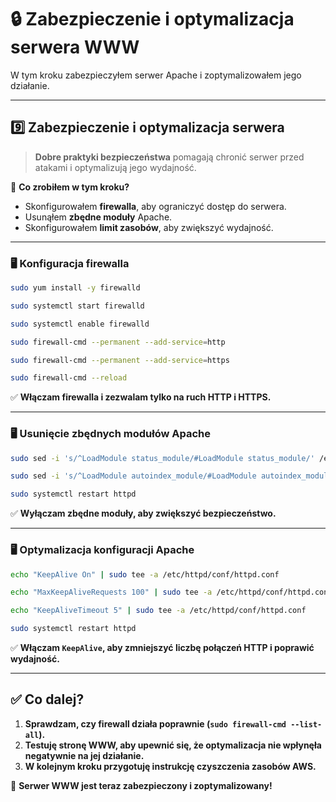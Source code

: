 # 🔒 Zabezpieczenie i optymalizacja serwera WWW

W tym kroku zabezpieczyłem serwer Apache i zoptymalizowałem jego działanie.

---

## **9️⃣ Zabezpieczenie i optymalizacja serwera**  

> **Dobre praktyki bezpieczeństwa** pomagają chronić serwer przed atakami i optymalizują jego wydajność.

📌 **Co zrobiłem w tym kroku?**  
- Skonfigurowałem **firewalla**, aby ograniczyć dostęp do serwera.  
- Usunąłem **zbędne moduły** Apache.  
- Skonfigurowałem **limit zasobów**, aby zwiększyć wydajność.  

---

### **🖥️ Konfiguracja firewalla**
```bash
sudo yum install -y firewalld

sudo systemctl start firewalld

sudo systemctl enable firewalld

sudo firewall-cmd --permanent --add-service=http

sudo firewall-cmd --permanent --add-service=https

sudo firewall-cmd --reload
```
✅ **Włączam firewalla i zezwalam tylko na ruch HTTP i HTTPS.**  

---

### **🖥️ Usunięcie zbędnych modułów Apache**
```bash
sudo sed -i 's/^LoadModule status_module/#LoadModule status_module/' /etc/httpd/conf/httpd.conf

sudo sed -i 's/^LoadModule autoindex_module/#LoadModule autoindex_module/' /etc/httpd/conf/httpd.conf

sudo systemctl restart httpd
```
✅ **Wyłączam zbędne moduły, aby zwiększyć bezpieczeństwo.**  

---

### **🖥️ Optymalizacja konfiguracji Apache**
```bash
echo "KeepAlive On" | sudo tee -a /etc/httpd/conf/httpd.conf

echo "MaxKeepAliveRequests 100" | sudo tee -a /etc/httpd/conf/httpd.conf

echo "KeepAliveTimeout 5" | sudo tee -a /etc/httpd/conf/httpd.conf

sudo systemctl restart httpd
```
✅ **Włączam `KeepAlive`, aby zmniejszyć liczbę połączeń HTTP i poprawić wydajność.**  

---

## **✅ Co dalej?**
1. **Sprawdzam, czy firewall działa poprawnie (`sudo firewall-cmd --list-all`).**  
2. **Testuję stronę WWW, aby upewnić się, że optymalizacja nie wpłynęła negatywnie na jej działanie.**  
3. **W kolejnym kroku przygotuję instrukcję czyszczenia zasobów AWS.**  

🚀 **Serwer WWW jest teraz zabezpieczony i zoptymalizowany!**  

